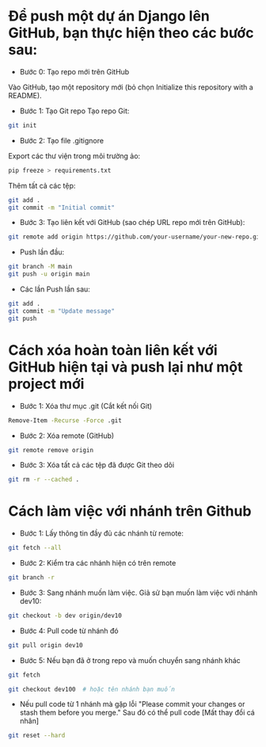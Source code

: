 # Để push một dự án Django lên GitHub, bạn thực hiện theo các bước sau:
- Bước 0: Tạo repo mới trên GitHub

Vào GitHub, tạo một repository mới (bỏ chọn Initialize this repository with a README).
-   Bước 1: Tạo Git repo
Tạo repo Git:
```bash
git init
```
-  Bước 2: Tạo file .gitignore

Export các thư viện trong môi trường ảo:
```bash
pip freeze > requirements.txt
```
Thêm tất cả các tệp:
```bash
git add .
git commit -m "Initial commit"
```
- Bước 3: Tạo liên kết với GitHub (sao chép URL repo mới trên GitHub):
```bash
git remote add origin https://github.com/your-username/your-new-repo.git
```
- Push lần đầu:
```bash
git branch -M main
git push -u origin main
```
- Các lần Push lần sau:
```bash
git add .
git commit -m "Update message"
git push
```

# Cách xóa hoàn toàn liên kết với GitHub hiện tại và push lại như một project mới
- Bước 1: Xóa thư mục .git (Cắt kết nối Git)
```bash
Remove-Item -Recurse -Force .git
```
- Bước 2: Xóa remote (GitHub)
```bash
git remote remove origin
```
-  Bước 3: Xóa tất cả các tệp đã được Git theo dõi
```bash
git rm -r --cached .
```
# Cách làm việc với nhánh trên Github
- Bước 1: Lấy thông tin đầy đủ các nhánh từ remote:
```bash
git fetch --all
```  
- Bước 2: Kiểm tra các nhánh hiện có trên remote
```bash
git branch -r
```
- Bước 3: Sang nhánh muốn làm việc. Giả sử bạn muốn làm việc với nhánh dev10:
```bash
git checkout -b dev origin/dev10
```
- Bước 4: Pull code từ nhánh đó
```bash
git pull origin dev10
```
- Bước 5: Nếu bạn đã ở trong repo và muốn chuyển sang nhánh khác
```bash
git fetch
```
```bash
git checkout dev100  # hoặc tên nhánh bạn muốn
```
- Nếu pull code từ 1 nhánh mà gặp lỗi "Please commit your changes or stash them before you merge." Sau đó có thể pull code [Mất thay đổi cá nhân]
```bash
git reset --hard
```
